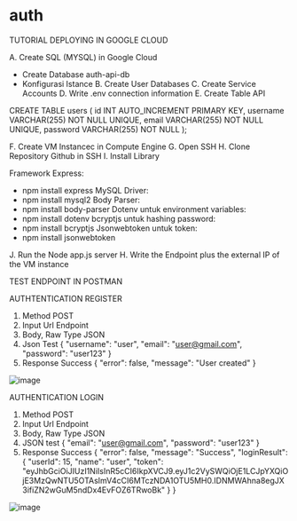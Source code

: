 # auth

TUTORIAL DEPLOYING IN GOOGLE CLOUD

A. Create SQL (MYSQL) in Google Cloud
  - Create Database auth-api-db
  - Konfigurasi Istance
B. Create User Databases
C. Create Service Accounts
D. Write .env connection information
E. Create Table API

CREATE TABLE users (
  id INT AUTO_INCREMENT PRIMARY KEY,
  username VARCHAR(255) NOT NULL UNIQUE,
  email VARCHAR(255) NOT NULL UNIQUE,
  password VARCHAR(255) NOT NULL
);

F. Create VM Instancec in Compute Engine
G. Open SSH
H. Clone Repository Github in SSH
I. Install Library 

Framework Express:
- npm install express
MySQL Driver:
- npm install mysql2
Body Parser:
- npm install body-parser
Dotenv untuk environment variables:
- npm install dotenv
bcryptjs untuk hashing password:
- npm install bcryptjs
Jsonwebtoken untuk token:
- npm install jsonwebtoken

J. Run the Node app.js server
H. Write the Endpoint plus the external IP of the VM instance

TEST ENDPOINT IN POSTMAN

AUTHTENTICATION REGISTER 
1. Method POST
2. Input Url Endpoint
3. Body, Raw Type JSON
4. Json Test 
{
  "username": "user",
  "email": "user@gmail.com",
  "password": "user123"
}
5. Response Success
{
    "error": false,
    "message": "User created"
}

![image](https://github.com/user-attachments/assets/81a5b17a-3f41-4ac7-93bd-3cbfff9e3970)



AUTHENTICATION LOGIN 
1. Method POST
2. Input Url Endpoint
3. Body, Raw Type JSON
4. JSON test 
{
  "email": "user@gmail.com",
  "password": "user123"
}
5. Response Success
{
    "error": false,
    "message": "Success",
    "loginResult": {
        "userId": 15,
        "name": "user",
        "token": "eyJhbGciOiJIUzI1NiIsInR5cCI6IkpXVCJ9.eyJ1c2VySWQiOjE1LCJpYXQiOjE3MzQwNTU5OTAsImV4cCI6MTczNDA1OTU5MH0.IDNMWAhna8egJX3ifiZN2wGuM5ndDx4EvFOZ6TRwoBk"
    }
}

![image](https://github.com/user-attachments/assets/2897f3d5-6403-483a-b326-84d19c7a50c8)
